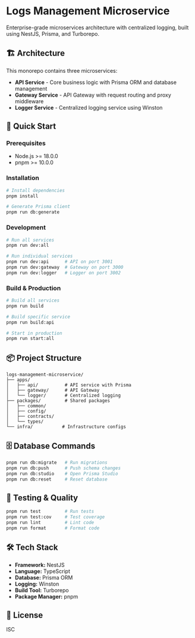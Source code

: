 # Logs Management Microservice

Enterprise-grade microservices architecture with centralized logging, built using NestJS, Prisma, and Turborepo.

## 🏗️ Architecture

This monorepo contains three microservices:

- **API Service** - Core business logic with Prisma ORM and database management
- **Gateway Service** - API Gateway with request routing and proxy middleware
- **Logger Service** - Centralized logging service using Winston

## 🚀 Quick Start

### Prerequisites

- Node.js >= 18.0.0
- pnpm >= 10.0.0

### Installation

```bash
# Install dependencies
pnpm install

# Generate Prisma client
pnpm run db:generate
```

### Development

```bash
# Run all services
pnpm run dev:all

# Run individual services
pnpm run dev:api      # API on port 3001
pnpm run dev:gateway  # Gateway on port 3000
pnpm run dev:logger   # Logger on port 3002
```

### Build & Production

```bash
# Build all services
pnpm run build

# Build specific service
pnpm run build:api

# Start in production
pnpm run start:all
```

## 📦 Project Structure

```
logs-management-microservice/
├── apps/
│   ├── api/          # API service with Prisma
│   ├── gateway/      # API Gateway
│   └── logger/       # Centralized logging
├── packages/         # Shared packages
│   ├── common/
│   ├── config/
│   ├── contracts/
│   └── types/
└── infra/           # Infrastructure configs
```

## 🗄️ Database Commands

```bash
pnpm run db:migrate   # Run migrations
pnpm run db:push      # Push schema changes
pnpm run db:studio    # Open Prisma Studio
pnpm run db:reset     # Reset database
```

## 🧪 Testing & Quality

```bash
pnpm run test         # Run tests
pnpm run test:cov     # Test coverage
pnpm run lint         # Lint code
pnpm run format       # Format code
```

## 🛠️ Tech Stack

- **Framework:** NestJS
- **Language:** TypeScript
- **Database:** Prisma ORM
- **Logging:** Winston
- **Build Tool:** Turborepo
- **Package Manager:** pnpm

## 📝 License

ISC

